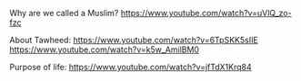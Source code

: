 Why are we called a Muslim?
    https://www.youtube.com/watch?v=uVlQ_zo-fzc

About Tawheed:
    https://www.youtube.com/watch?v=6TpSKK5sIIE
    https://www.youtube.com/watch?v=k5w_AmilBM0

Purpose of life:
    https://www.youtube.com/watch?v=jfTdX1Krq84
